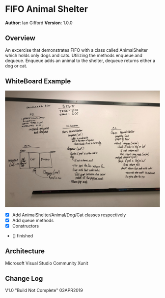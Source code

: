 # FIFO Animal Shelter

**Author**: Ian Gifford
**Version**: 1.0.0

## Overview
An excercise that demonstrates FIFO with a class called AnimalShelter which holds only dogs and cats. Utilizing the methods enqueue and dequeue. Enqueue adds an animal to the shelter, dequeue returns either a dog or cat.

## WhiteBoard Example
![Whiteboard](https://github.com/IanGifford261/Data-Structures-And-Algorithms/blob/master/Assets/spenceandian2.jpg)

- [X] Add AnimalShelter/Animal/Dog/Cat classes respectively
- [X] Add queue methods
- [X] Constructors
- [] finished

## Architecture
Microsoft Visual Studio Community
Xunit

## Change Log
V1.0 "Build Not Complete" 03APR2019

